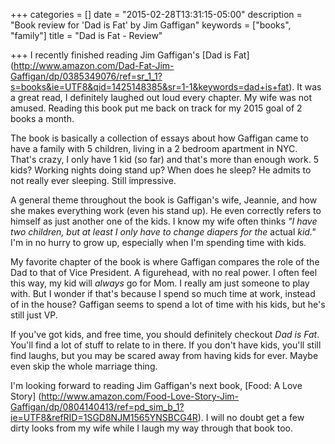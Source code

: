 +++
categories = []
date = "2015-02-28T13:31:15-05:00"
description = "Book review for 'Dad is Fat' by Jim Gaffigan"
keywords = ["books", "family"]
title = "Dad is Fat - Review"

+++
I recently finished reading Jim Gaffigan's [Dad is Fat] (http://www.amazon.com/Dad-Fat-Jim-Gaffigan/dp/0385349076/ref=sr_1_1?s=books&ie=UTF8&qid=1425148385&sr=1-1&keywords=dad+is+fat). It was a great read, I definitely laughed out loud every chapter. My wife was not amused. Reading this book put me back on track for my 2015 goal of 2 books a month. <!--more-->
 

The book is basically a collection of essays about how Gaffigan came to have a family with 5 children, living in a 2 bedroom apartment in NYC. That's crazy, I only have 1 kid (so far) and that's more than enough work. 5 kids? Working nights doing stand up? When does he sleep? He admits to not really ever sleeping. Still impressive.

A general theme throughout the book is Gaffigan's wife, Jeannie, and how she makes everything work (even his stand up). He even correctly refers to himself as just another one of the kids. I know my wife often thinks _"I have two children, but at least I only have to change diapers for the_ actual _kid."_ I'm in no hurry to grow up, especially when I'm spending time with kids. 

My favorite chapter of the book is where Gaffigan compares the role of the Dad to that of Vice President. A figurehead, with no real power. I often feel this way, my kid will _always_ go for Mom. I really am just someone to play with. But I wonder if that's because I spend so much time at work, instead of in the house? Gaffigan seems to spend a lot of time with his kids, but he's still just VP.

If you've got kids, and free time, you should definitely checkout _Dad is Fat_. You'll find a lot of stuff to relate to in there. If you don't have kids, you'll still find laughs, but you may be scared away from having kids for ever. Maybe even skip the whole marriage thing.

I'm looking forward to reading Jim Gaffigan's next book, [Food: A Love Story] (http://www.amazon.com/Food-Love-Story-Jim-Gaffigan/dp/0804140413/ref=pd_sim_b_1?ie=UTF8&refRID=1SGD8NJM1565YNSBCG4R). I will no doubt get a few dirty looks from my wife while I laugh my way through that book too.


